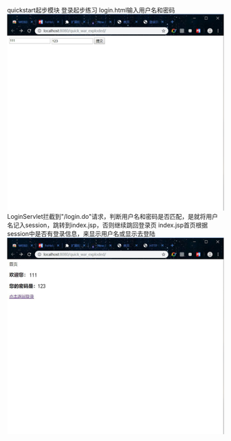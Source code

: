 quickstart起步模块
登录起步练习
login.html输入用户名和密码 ![Image text](https://github.com/nidexiaobuding/java-web-dev/blob/master/quick/11.jpg)
LoginServlet拦截到"/login.do"请求，判断用户名和密码是否匹配，是就将用户名记入session，跳转到index.jsp，否则继续跳回登录页 
index.jsp首页根据session中是否有登录信息，来显示用户名或显示去登陆 
![Image text](https://github.com/nidexiaobuding/java-web-dev/blob/master/quick/12.jpg)

